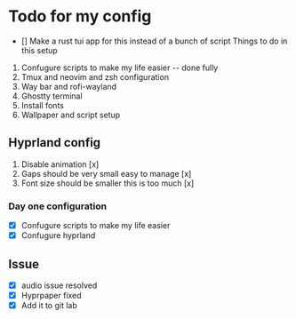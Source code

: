 # Todo for my config
- [] Make a rust tui app for this instead of a bunch of script
Things to do in this setup
1. Confugure scripts to make my life easier -- done fully
2. Tmux and neovim and zsh configuration
3. Way bar and rofi-wayland
4. Ghostty terminal
5. Install fonts
6. Wallpaper and script setup

## Hyprland config
1. Disable animation [x]
2. Gaps should be very small easy to manage [x]
3. Font size should be smaller this is too much [x]

### Day one configuration
- [x] Confugure scripts to make my life easier
- [x] Confugure hyprland
## Issue
- [x] audio issue resolved
- [x] Hyprpaper fixed
- [x] Add it to git lab
